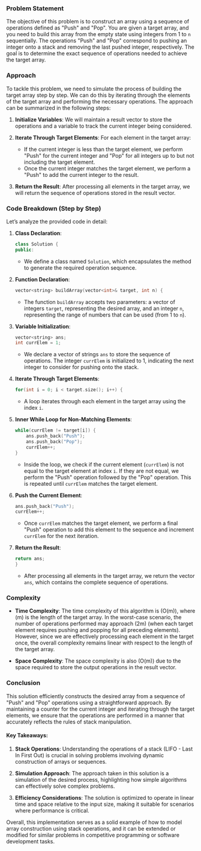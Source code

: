 ### Problem Statement

The objective of this problem is to construct an array using a sequence of operations defined as "Push" and "Pop". You are given a target array, and you need to build this array from the empty state using integers from 1 to `n` sequentially. The operations "Push" and "Pop" correspond to pushing an integer onto a stack and removing the last pushed integer, respectively. The goal is to determine the exact sequence of operations needed to achieve the target array.

### Approach

To tackle this problem, we need to simulate the process of building the target array step by step. We can do this by iterating through the elements of the target array and performing the necessary operations. The approach can be summarized in the following steps:

1. **Initialize Variables**: We will maintain a result vector to store the operations and a variable to track the current integer being considered.

2. **Iterate Through Target Elements**: For each element in the target array:
   - If the current integer is less than the target element, we perform "Push" for the current integer and "Pop" for all integers up to but not including the target element.
   - Once the current integer matches the target element, we perform a "Push" to add the current integer to the result.

3. **Return the Result**: After processing all elements in the target array, we will return the sequence of operations stored in the result vector.

### Code Breakdown (Step by Step)

Let’s analyze the provided code in detail:

1. **Class Declaration**:
   ```cpp
   class Solution {
   public:
   ```

   - We define a class named `Solution`, which encapsulates the method to generate the required operation sequence.

2. **Function Declaration**:
   ```cpp
   vector<string> buildArray(vector<int>& target, int n) {
   ```

   - The function `buildArray` accepts two parameters: a vector of integers `target`, representing the desired array, and an integer `n`, representing the range of numbers that can be used (from 1 to `n`).

3. **Variable Initialization**:
   ```cpp
   vector<string> ans;
   int currElem = 1;
   ```

   - We declare a vector of strings `ans` to store the sequence of operations. The integer `currElem` is initialized to 1, indicating the next integer to consider for pushing onto the stack.

4. **Iterate Through Target Elements**:
   ```cpp
   for(int i = 0; i < target.size(); i++) {
   ```

   - A loop iterates through each element in the target array using the index `i`.

5. **Inner While Loop for Non-Matching Elements**:
   ```cpp
   while(currElem != target[i]) {
       ans.push_back("Push");
       ans.push_back("Pop");
       currElem++;
   }
   ```

   - Inside the loop, we check if the current element (`currElem`) is not equal to the target element at index `i`. If they are not equal, we perform the "Push" operation followed by the "Pop" operation. This is repeated until `currElem` matches the target element.

6. **Push the Current Element**:
   ```cpp
   ans.push_back("Push");
   currElem++;
   ```

   - Once `currElem` matches the target element, we perform a final "Push" operation to add this element to the sequence and increment `currElem` for the next iteration.

7. **Return the Result**:
   ```cpp
   return ans;        
   }
   ```

   - After processing all elements in the target array, we return the vector `ans`, which contains the complete sequence of operations.

### Complexity

- **Time Complexity**: The time complexity of this algorithm is \(O(m)\), where \(m\) is the length of the target array. In the worst-case scenario, the number of operations performed may approach \(2m\) (when each target element requires pushing and popping for all preceding elements). However, since we are effectively processing each element in the target once, the overall complexity remains linear with respect to the length of the target array.

- **Space Complexity**: The space complexity is also \(O(m)\) due to the space required to store the output operations in the result vector.

### Conclusion

This solution efficiently constructs the desired array from a sequence of "Push" and "Pop" operations using a straightforward approach. By maintaining a counter for the current integer and iterating through the target elements, we ensure that the operations are performed in a manner that accurately reflects the rules of stack manipulation.

#### Key Takeaways:

1. **Stack Operations**: Understanding the operations of a stack (LIFO - Last In First Out) is crucial in solving problems involving dynamic construction of arrays or sequences.

2. **Simulation Approach**: The approach taken in this solution is a simulation of the desired process, highlighting how simple algorithms can effectively solve complex problems.

3. **Efficiency Considerations**: The solution is optimized to operate in linear time and space relative to the input size, making it suitable for scenarios where performance is critical.

Overall, this implementation serves as a solid example of how to model array construction using stack operations, and it can be extended or modified for similar problems in competitive programming or software development tasks.